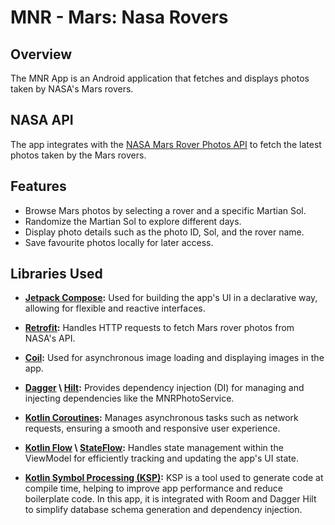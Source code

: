# **MNR - Mars: Nasa Rovers**

## Overview
The MNR App is an Android application that fetches and displays photos taken by NASA's Mars rovers.

## NASA API
The app integrates with the [NASA Mars Rover Photos API](https://github.com/corincerami/mars-photo-api) to fetch the latest photos taken by the Mars rovers.

## Features
+ Browse Mars photos by selecting a rover and a specific Martian Sol.
+ Randomize the Martian Sol to explore different days.
+ Display photo details such as the photo ID, Sol, and the rover name.
+ Save favourite photos locally for later access.

## Libraries Used

+ **[Jetpack Compose](https://developer.android.com/compose):**
  Used for building the app's UI in a declarative way, allowing for flexible and reactive interfaces.

+ **[Retrofit](https://square.github.io/retrofit/):**
  Handles HTTP requests to fetch Mars rover photos from NASA's API.

+ **[Coil](https://coil-kt.github.io/coil/):**
  Used for asynchronous image loading and displaying images in the app.

+ **[Dagger](https://developer.android.com/training/dependency-injection/dagger-basics) \ [Hilt](https://developer.android.com/codelabs/android-hilt#0):**
  Provides dependency injection (DI) for managing and injecting dependencies like the MNRPhotoService.

+ **[Kotlin Coroutines](https://kotlinlang.org/docs/coroutines-overview.html):**
  Manages asynchronous tasks such as network requests, ensuring a smooth and responsive user experience.

+ **[Kotlin Flow](https://developer.android.com/kotlin/flow) \ [StateFlow](https://developer.android.com/kotlin/flow/stateflow-and-sharedflow):**
  Handles state management within the ViewModel for efficiently tracking and updating the app's UI state.

+ **[Kotlin Symbol Processing (KSP)](https://developer.android.com/build/migrate-to-ksp):**
  KSP is a tool used to generate code at compile time, helping to improve app performance and reduce boilerplate code.
  In this app, it is integrated with Room and Dagger Hilt to simplify database schema generation and dependency injection.

